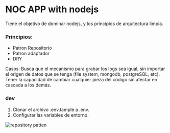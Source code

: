 # NOC APP with nodejs

Tiene el objetivo de dominar nodejs, y los principios de arquitectura limpia.

### Principios:

- Patron Repositorio
- Patron adaptador
- DRY

Casos:
Busca que el mecanismo para grabar los logs sea igual, sin importar el origen de datos que se tenga (file system, mongodb, postgreSQL, etc). Tener la capacidad de cambiar cualquier pieza del código sin afectar en cascada a los demás.

### dev

1. Clonar el archivo .env.tample a .env.
2. Configurar las variables de entorno.

![repository patten](https://res.cloudinary.com/practicaldev/image/fetch/s--ywDpo0PU--/c_imagga_scale,f_auto,fl_progressive,h_900,q_auto,w_1600/https://developer.android.com/topic/libraries/architecture/images/final-architecture.png)
